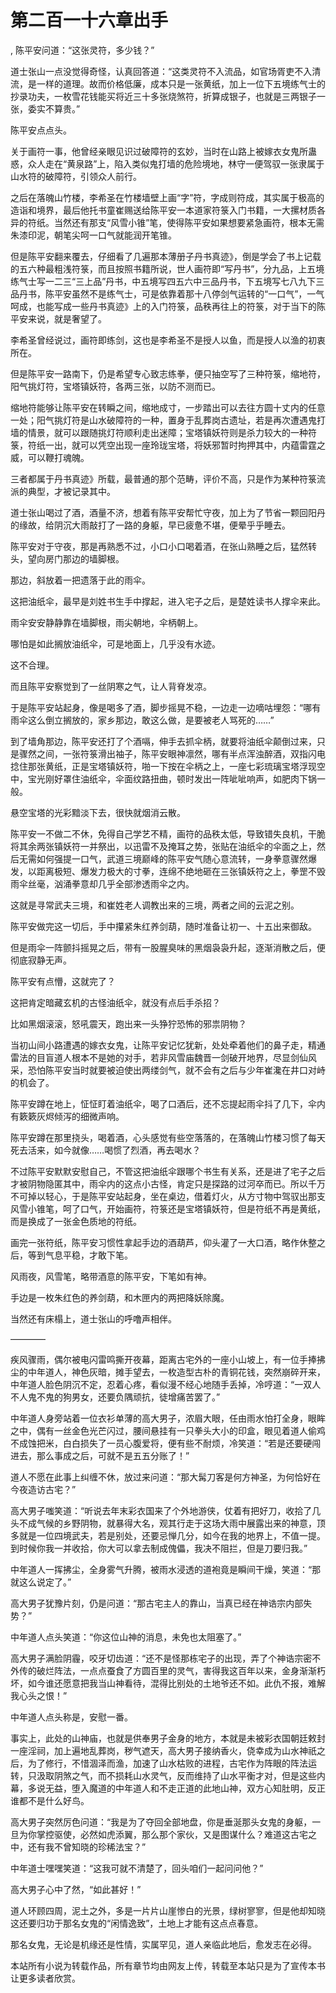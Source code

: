 # 第二百一十六章出手
,  陈平安问道：“这张灵符，多少钱？”
   道士张山一点没觉得奇怪，认真回答道：“这类灵符不入流品，如官场胥吏不入清流，是一样的道理。故而价格低廉，成本只是一张黄纸，加上一位下五境练气士的抄录功夫，一枚雪花钱能买将近三十多张烧煞符，折算成银子，也就是三两银子一张，委实不算贵。”
   陈平安点点头。
   关于画符一事，他曾经亲眼见识过破障符的玄妙，当时在山路上被嫁衣女鬼所蛊惑，众人走在“黄泉路”上，陷入类似鬼打墙的危险境地，林守一便驾驭一张隶属于山水符的破障符，引领众人前行。
   之后在落魄山竹楼，李希圣在竹楼墙壁上画“字”符，字成则符成，其实属于极高的造诣和境界，最后他托书童崔赐送给陈平安一本道家符箓入门书籍，一大摞材质各异的符纸。当然还有那支“风雪小锥”笔，使得陈平安如果想要紧急画符，根本无需朱漆印泥，朝笔尖呵一口气就能润开笔锥。
   但是陈平安翻来覆去，仔细看了几遍那本薄册子丹书真迹》，倒是学会了书上记载的五六种最粗浅符箓，而且按照书籍所说，世人画符即“写丹书”，分九品，上五境练气士写一二三“三上品”丹书，中五境写四五六中三品丹书，下五境写七八九下三品丹书，陈平安虽然不是练气士，可是依靠着那十八停剑气运转的“一口气”，一气呵成，也能写成一些丹书真迹》上的入门符箓，品秩再往上的符箓，对于当下的陈平安来说，就是奢望了。
   李希圣曾经说过，画符即练剑，这也是李希圣不是授人以鱼，而是授人以渔的初衷所在。
   但是陈平安一路南下，仍是希望专心致志练拳，便只抽空写了三种符箓，缩地符，阳气挑灯符，宝塔镇妖符，各两三张，以防不测而已。
   缩地符能够让陈平安在转瞬之间，缩地成寸，一步踏出可以去往方圆十丈内的任意一处；阳气挑灯符是山水破障符的一种，置身于乱葬岗古遗址，若是再次遭遇鬼打墙的情景，就可以跟随挑灯符顺利走出迷障；宝塔镇妖符则是杀力较大的一种符箓，符纸一出，就可以凭空出现一座玲珑宝塔，将妖邪暂时拘押其中，内蕴雷霆之威，可以鞭打魂魄。
   三者都属于丹书真迹》所载，最普通的那个范畴，评价不高，只是作为某种符箓流派的典型，才被记录其中。
   道士张山喝过了酒，酒量不济，想着有陈平安帮忙守夜，加上为了节省一颗回阳丹的缘故，给阴沉大雨敲打了一路的身躯，早已疲惫不堪，便晕乎乎睡去。
   陈平安对于守夜，那是再熟悉不过，小口小口喝着酒，在张山熟睡之后，猛然转头，望向房门那边的墙脚根。
   那边，斜放着一把遗落于此的雨伞。
   这把油纸伞，最早是刘姓书生手中撑起，进入宅子之后，是楚姓读书人撑伞来此。
   雨伞安安静静靠在墙脚根，雨尖朝地，伞柄朝上。
   哪怕是如此搁放油纸伞，可是地面上，几乎没有水迹。
   这不合理。
   而且陈平安察觉到了一丝阴寒之气，让人背脊发凉。
   于是陈平安站起身，像是喝多了酒，脚步摇晃不稳，一边走一边嘀咕埋怨：“哪有雨伞这么倒立搁放的，家乡那边，敢这么做，是要被老人骂死的……”
   到了墙角那边，陈平安还打了个酒嗝，伸手去抓伞柄，就要将油纸伞颠倒过来，只是骤然之间，一张符箓滑出袖子，陈平安眼神凛然，哪有半点浑浊醉酒，双指闪电捻住那张黄纸，正是宝塔镇妖符，啪一下按在伞柄之上，一座七彩琉璃宝塔浮现空中，宝光刚好罩住油纸伞，伞面纹路扭曲，顿时发出一阵呲呲响声，如肥肉下锅一般。
   悬空宝塔的光彩黯淡下去，很快就烟消云散。
   陈平安一不做二不休，免得自己学艺不精，画符的品秩太低，导致错失良机，干脆将其余两张镇妖符一并祭出，以迅雷不及掩耳之势，张贴在油纸伞的伞面之上，然后无需如何强提一口气，武道三境巅峰的陈平安气随心意流转，一身拳意骤然爆发，以距离极短、爆发力极大的寸拳，连绵不绝地砸在三张镇妖符之上，拳罡不毁雨伞丝毫，汹涌拳意却几乎全部渗透雨伞之内。
   这就是寻常武夫三境，和崔姓老人调教出来的三境，两者之间的云泥之别。
   陈平安做完这一切后，手中攥紧朱红养剑葫，随时准备让初一、十五出来御敌。
   但是雨伞一阵颤抖摇晃之后，带有一股腥臭味的黑烟袅袅升起，逐渐消散之后，便彻底寂静无声。
   陈平安有点懵，这就完了？
   这把肯定暗藏玄机的古怪油纸伞，就没有点后手杀招？
   比如黑烟滚滚，怒吼震天，跑出来一头狰狞恐怖的邪祟阴物？
   当初山间小路遭遇的嫁衣女鬼，让陈平安记忆犹新，处处牵着他们的鼻子走，精通雷法的目盲道人根本不是她的对手，若非风雪庙魏晋一剑破开地界，尽显剑仙风采，恐怕陈平安当时就要被迫使出两缕剑气，就不会有之后与少年崔瀺在井口对峙的机会了。
   陈平安蹲在地上，怔怔盯着油纸伞，喝了口酒后，还不忘提起雨伞抖了几下，伞内有簌簌灰烬倾泻的细微声响。
   陈平安蹲在那里挠头，喝着酒，心头感觉有些空落落的，在落魄山竹楼习惯了每天死去活来，如今就像……喝惯了烈酒，再去喝水？
   不过陈平安默默安慰自己，不管这把油纸伞跟哪个书生有关系，还是进了宅子之后才被阴物隐匿其中，雨伞内的这点小古怪，肯定只是探路的过河卒而已。所以千万不可掉以轻心，于是陈平安站起身，坐在桌边，借着灯火，从方寸物中驾驭出那支风雪小锥笔，呵了口气，开始画符，符箓还是宝塔镇妖符，但是符纸不再是黄纸，而是换成了一张金色质地的符纸。
   画完一张符纸，陈平安习惯性拿起手边的酒葫芦，仰头灌了一大口酒，略作休整之后，等到气息平稳，才敢下笔。
   风雨夜，风雪笔，略带酒意的陈平安，下笔如有神。
   手边是一枚朱红色的养剑葫，和木匣内的两把降妖除魔。
   当然还有床榻上，道士张山的呼噜声相伴。
   ————
   疾风骤雨，偶尔被电闪雷鸣撕开夜幕，距离古宅外的一座小山坡上，有一位手捧拂尘的中年道人，神色灰暗，摊手望去，一枚造型古朴的青铜花钱，突然崩碎开来，中年道人脸色阴沉不定，忍着心疼，看似漫不经心地随手丢掉，冷哼道：“一双人不人鬼不鬼的狗男女，还要负隅顽抗，徒增痛苦罢了。”
   中年道人身旁站着一位衣衫单薄的高大男子，浓眉大眼，任由雨水怕打全身，眼眸之中，偶有一丝金色光芒闪过，腰间悬挂有一只拳头大小的印盒，眼见着道人偷鸡不成蚀把米，白白损失了一员心腹爱将，便有些不耐烦，冷笑道：“若是还要硬闯进去，那么事成之后，可就不是五五分账了！”
   道人不愿在此事上纠缠不休，放过来问道：“那大髯刀客是何方神圣，为何恰好在今夜造访古宅？”
   高大男子嗤笑道：“听说去年末彩衣国来了个外地游侠，仗着有把好刀，收拾了几头不成气候的乡野阴物，就暴得大名，观其行走于这场大雨中展露出来的神意，顶多就是一位四境武夫，若是别处，还要忌惮几分，如今在我的地界上，不值一提。到时候你我一并收拾，你大可以拿去制成傀儡，我决不阻拦，但是刀要归我。”
   中年道人一挥拂尘，全身雾气升腾，被雨水浸透的道袍竟是瞬间干燥，笑道：“那就这么说定了。”
   高大男子犹豫片刻，仍是问道：“那古宅主人的靠山，当真已经在神诰宗内部失势？”
   中年道人点头笑道：“你这位山神的消息，未免也太阻塞了。”
   高大男子满脸阴霾，咬牙切齿道：“还不是怪那栋宅子的出现，弄了个神诰宗密不外传的破烂阵法，一点点蚕食了方圆百里的灵气，害得我这百年以来，金身渐渐朽坏，如今谁还愿意把我当山神看待，混得比别处的土地爷还不如。此仇不报，难解我心头之恨！”
   中年道人点头称是，安慰一番。
   事实上，此处的山神庙，也就是供奉男子金身的地方，本就是未被彩衣国朝廷敕封一座淫祠，加上遍地乱葬岗，秽气遮天，高大男子接纳香火，侥幸成为山水神祇之后，为了修行，不惜涸泽而渔，加速了山水枯败的进程，古宅作为阵眼的阵法运转，只汲取阴煞之气，而不损耗山水灵气，反而维持了山水平衡才对，但是这些内幕，多说无益，堕入魔道的中年道人和不走正道的此地山神，双方心知肚明，反正谁都不是什么好鸟。
   高大男子突然厉色问道：“我是为了夺回全部地盘，你是垂涎那头女鬼的身躯，一旦为你掌控驱使，必然如虎添翼，那么那个家伙，又是图谋什么？难道这古宅之中，还有我不曾知晓的珍稀法宝？”
   中年道士嘿嘿笑道：“这我可就不清楚了，回头咱们一起问问他？”
   高大男子心中了然，“如此甚好！”
   道人环顾四周，泥土之外，多是一片片山崖惨白的光景，绿树寥寥，但是他却知晓这还要归功于那名女鬼的“闲情逸致”，土地上才能有这点点春意。
   那名女鬼，无论是机缘还是性情，实属罕见，道人亲临此地后，愈发志在必得。
  本站所有小说为转载作品，所有章节均由网友上传，转载至本站只是为了宣传本书让更多读者欣赏。